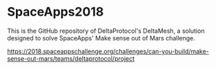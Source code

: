 # SpaceApps2018

This is the GitHub repository of DeltaProtocol's DeltaMesh, a solution designed to solve SpaceApps' Make sense out of Mars challenge.

https://2018.spaceappschallenge.org/challenges/can-you-build/make-sense-out-mars/teams/deltaprotocol/project

